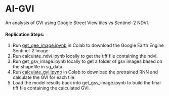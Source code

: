 # AI-GVI
An analysis of GVI using Google Street View tiles vs Sentinel-2 NDVI.

#### Replication Steps:
1. Run [get_gee_image.ipynb](https://colab.research.google.com/drive/1E3yR3dqGDhpvyDkvF9OcpKBk_sUBJcS9?usp=sharing) in Colab to download the Google Earth Engine Sentinel-2 Image.
2. Run calculate_ndvi.ipynb locally to get the tiff file containing the ndvi.
3. Run get_gsv_image.ipynb locally to get a folder of gsv images based on the shapefile in sg_data.
4. Run [calculate_gvi.ipynb](https://colab.research.google.com/drive/1RodUcEXyNxj8P409FJVBStC1b6d0WOM-?usp=sharing) in Colab to download the pretrained RNN and calculate the GVI for each tile.
5. Load the model results back into get_gsv_image.ipynb to build the final tiff file containing the calculated GVI. 
